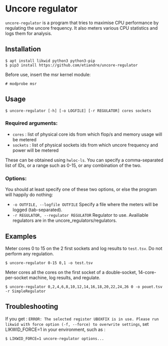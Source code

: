 # Uncore regulator
`uncore-regulator` is a program that tries to maximise CPU performance by regulating the uncore frequency.
It also meters various CPU statistics and logs them for analysis.
## Installation
~~~~
$ apt install likwid python3 python3-pip
$ pip3 install https://github.com/etiandre/uncore-regulator
~~~~
Before use, insert the msr kernel module:
~~~~
# modprobe msr
~~~~

## Usage
~~~~
$ uncore-regulator [-h] [-o LOGFILE] [-r REGULATOR] cores sockets
~~~~
### Required arguments:
 - `cores` :                 list of physical core ids from which flop/s and memory usage will be metered
 - `sockets` :               list of physical sockets ids from which uncore frequency and power will be metered

These can be obtained using `hwloc-ls`. You can specify a comma-separated list of IDs, or a range such as 0-15, or any combination of the two.

### Options:
You should at least specify one of these two options, or else the program will happily do nothing:
 - `-o OUTFILE, --logfile OUTFILE`
Specify a file where the meters will be logged (tab-separated).
 - `-r REGULATOR, --regulator REGULATOR`
Regulator to use. Availiable regulators are in the uncore_regulators/regulators.

## Examples
Meter cores 0 to 15 on the 2 first sockets and log results to `test.tsv`. Do not perform any regulation.

`$ uncore-regulator 0-15 0,1 -o test.tsv`

Meter cores all the cores on the first socket of a double-socket, 14-core-per-socket machine, log results, and regulate.

`$ uncore-regulator 0,2,4,6,8,10,12,14,16,18,20,22,24,26 0 -o pouet.tsv -r SimpleRegulator`

## Troubleshooting
If you get : 
`ERROR: The selected register UBOXFIX is in use. Please run likwid with force option (-f, --force) to overwrite settings`,
set LIKWID_FORCE=1 in your environment, such as :

`$ LIKWID_FORCE=1 uncore-regulator options...`
